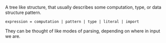 A tree like structure, that usually describes some computation, type, or data structure pattern.

`expression = computation | pattern | type | literal | import`

They can be thought of like modes of parsing, depending on where in input we are.